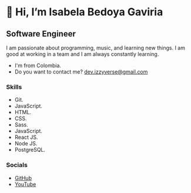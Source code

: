 # 👋 Hi, I’m Isabela Bedoya Gaviria
## Software Engineer
I am passionate about programming, music, and learning new things. I am good at working in a team and I am always constantly learning.
- I'm from Colombia.
- Do you want to contact me? [dev.izzyverse@gmail.com](dev.izzyverse@gmail.com)

### Skills
- Git.
- JavaScript.
- HTML.
- CSS.
- Sass.
- JavaScript.
- React JS.
- Node JS.
- PostgreSQL.

### Socials
- [GitHub](https://github.com/CodeInTheIzzyverse)
- [YouTube](https://www.youtube.com/channel/UCUfp7sAPE9zsoeyPY2W3seg)

<!---
Agregar canal de youtube de programación y de musica, y enlace a portafolio web.
⚡ Fun fact: I make covers and music tutorials.
--->
